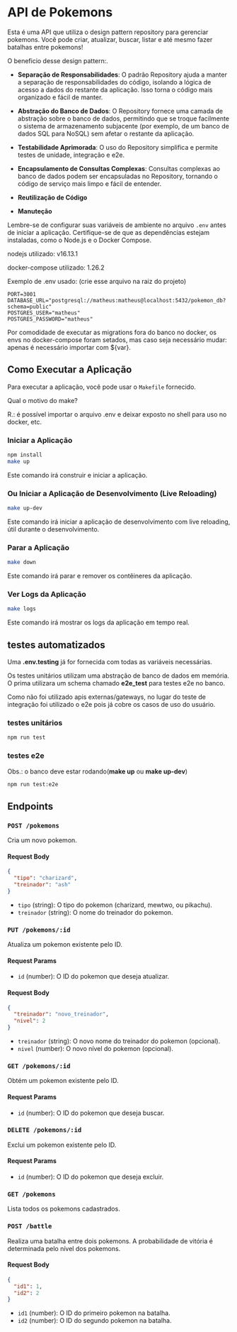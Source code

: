 

# API de Pokemons

Esta é uma API que utiliza o design pattern repository para gerenciar pokemons. Você pode criar, atualizar, buscar, listar e até mesmo fazer batalhas entre pokemons!

O beneficio desse design pattern:.


- **Separação de Responsabilidades**: O padrão Repository ajuda a manter a separação de responsabilidades do código, isolando a lógica de acesso a dados do restante da aplicação. Isso torna o código mais organizado e fácil de manter.

- **Abstração do Banco de Dados**: O Repository fornece uma camada de abstração sobre o banco de dados, permitindo que se troque facilmente o sistema de armazenamento subjacente (por exemplo, de um banco de dados SQL para NoSQL) sem afetar o restante da aplicação.

- **Testabilidade Aprimorada**: O uso do Repository simplifica e permite testes de unidade, integração e e2e.

- **Encapsulamento de Consultas Complexas**: Consultas complexas ao banco de dados podem ser encapsuladas no Repository, tornando o código de serviço mais limpo e fácil de entender.

- **Reutilização de Código**

- **Manuteção**


Lembre-se de configurar suas variáveis de ambiente no arquivo `.env` antes de iniciar a aplicação. Certifique-se de que as dependências estejam instaladas, como o Node.js e o Docker Compose.

nodejs utilizado: v16.13.1

docker-compose utilizado: 1.26.2

Exemplo de .env usado:
(crie esse arquivo na raiz do projeto)

```env
PORT=3001
DATABASE_URL="postgresql://matheus:matheus@localhost:5432/pokemon_db?schema=public"
POSTGRES_USER="matheus"
POSTGRES_PASSWORD="matheus"
```

Por comodidade de executar as migrations fora do banco no docker, os envs no docker-compose foram setados, mas caso seja necessário mudar: apenas é necessário importar com ${var}.

## Como Executar a Aplicação

Para executar a aplicação, você pode usar o `Makefile` fornecido.

Qual o motivo do make?

R.: é possível importar o arquivo .env e deixar exposto no shell para uso no docker, etc.

### Iniciar a Aplicação

```bash
npm install
make up
```

Este comando irá construir e iniciar a aplicação.

### Ou Iniciar a Aplicação de Desenvolvimento (Live Reloading)

```bash
make up-dev
```

Este comando irá iniciar a aplicação de desenvolvimento com live reloading, útil durante o desenvolvimento.

### Parar a Aplicação

```bash
make down
```

Este comando irá parar e remover os contêineres da aplicação.

### Ver Logs da Aplicação

```bash
make logs
```

Este comando irá mostrar os logs da aplicação em tempo real.

## testes automatizados

Uma **.env.testing** já for fornecida com todas as variáveis necessárias.

Os testes unitários utilizam uma abstração de banco de dados em memória.
O prima utilizara um schema chamado **e2e_test** para testes e2e no banco.

Como não foi utilizado apis externas/gateways, no lugar do teste de integração foi utilizado o e2e pois já cobre os casos de uso do usuário.

### testes unitários
```bash
npm run test
```

### testes e2e

Obs.: o banco deve estar rodando(**make up** ou **make up-dev**)
```bash
npm run test:e2e
```


## Endpoints

### `POST /pokemons`

Cria um novo pokemon.

#### Request Body

```json
{
  "tipo": "charizard",
  "treinador": "ash"
}
```

- `tipo` (string): O tipo do pokemon (charizard, mewtwo, ou pikachu).
- `treinador` (string): O nome do treinador do pokemon.

### `PUT /pokemons/:id`

Atualiza um pokemon existente pelo ID.

#### Request Params

- `id` (number): O ID do pokemon que deseja atualizar.

#### Request Body

```json
{
  "treinador": "novo_treinador",
  "nivel": 2
}
```

- `treinador` (string): O novo nome do treinador do pokemon (opcional).
- `nivel` (number): O novo nível do pokemon (opcional).

### `GET /pokemons/:id`

Obtém um pokemon existente pelo ID.

#### Request Params

- `id` (number): O ID do pokemon que deseja buscar.

### `DELETE /pokemons/:id`

Exclui um pokemon existente pelo ID.

#### Request Params

- `id` (number): O ID do pokemon que deseja excluir.

### `GET /pokemons`

Lista todos os pokemons cadastrados.

### `POST /battle`

Realiza uma batalha entre dois pokemons. A probabilidade de vitória é determinada pelo nível dos pokemons.

#### Request Body

```json
{
  "id1": 1,
  "id2": 2
}
```

- `id1` (number): O ID do primeiro pokemon na batalha.
- `id2` (number): O ID do segundo pokemon na batalha.